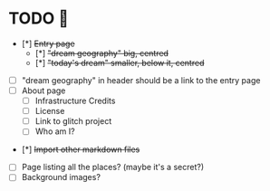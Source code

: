 # TODO 🚧

- [*] ~~Entry page~~
  - [*] ~~"dream geography" big, centred~~
  - [*] ~~"today's dream" smaller, below it, centred~~
- [ ] "dream geography" in header should be a link to the entry page
- [ ] About page
  - [ ] Infrastructure Credits
  - [ ] License
  - [ ] Link to glitch project
  - [ ] Who am I?
- [*] ~~Import other markdown files~~
- [ ] Page listing all the places? (maybe it's a secret?)
- [ ] Background images?
